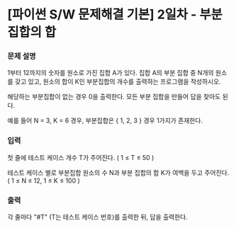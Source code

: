 # [파이썬 S/W 문제해결 기본] 2일차 - 부분집합의 합


### 문제 설명

<p>1부터 12까지의 숫자를 원소로 가진 집합 A가 있다. 집합 A의 부분 집합 중 N개의 원소를 갖고 있고, 원소의 합이 K인 부분집합의 개수를 출력하는 프로그램을 작성하시오.

해당하는 부분집합이 없는 경우 0을 출력한다. 모든 부분 집합을 만들어 답을 찾아도 된다.
 

예를 들어 N = 3, K = 6 경우, 부분집합은 { 1, 2, 3 } 경우 1가지가 존재한다.</p>

### 입력 

<p>첫 줄에 테스트 케이스 개수 T가 주어진다.   ( 1 ≤ T ≤ 50 )</p>

<p>테스트 케이스 별로 부분집합 원소의 수 N과 부분 집합의 합 K가 여백을 두고 주어진다. ( 1 ≤ N ≤ 12, 1 ≤ K ≤ 100 )</p>

### 출력 

 <p>각 줄마다 "#T" (T는 테스트 케이스 번호)를 출력한 뒤, 답을 출력한다.</p>